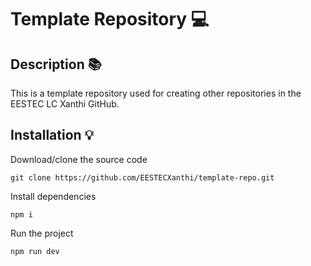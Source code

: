 # Template Repository 💻
## Description 📚
This is a template repository used for creating other repositories in the EESTEC LC Xanthi GitHub.
## Installation 💡 
Download/clone the source code
```
git clone https://github.com/EESTECXanthi/template-repo.git
```
Install dependencies 
```
npm i
```
Run the project
```
npm run dev 
```
